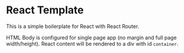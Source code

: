 # React Template

This is a simple boilerplate for React with React Router.

HTML Body is configured for single page app (no margin and full page width/height). React content will be rendered to a div with id `container`.